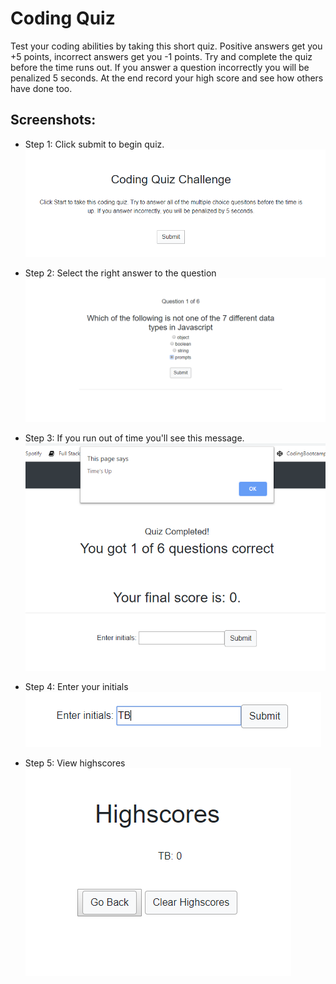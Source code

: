 # Coding Quiz 

Test your coding abilities by taking this short quiz. Positive answers get you +5 points, incorrect answers get you -1 points. Try and complete the quiz before the time runs out. If you answer a question incorrectly you will be penalized 5 seconds. At the end record your high score and see how others have done too. 


## Screenshots: 

* Step 1: Click submit to begin quiz.
![Step 1](./Assets/StartingPoint.png)

* Step 2: Select the right answer to the question
![Step 2](./Assets/SelectQuestion.png)

* Step 3: If you run out of time you'll see this message.
![Step 3](./Assets/TimesUp.png)

* Step 4: Enter your initials
![Step 4](./Assets/initials.png)

* Step 5: View highscores
![Step 5](./Assets/Highscores.png)




